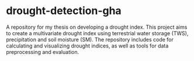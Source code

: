 # drought-detection-gha
A repository for my thesis on developing a drought index. This project aims to create a multivariate drought index using terrestrial water storage (TWS), precipitation and soil moisture (SM). The repository includes code for calculating and visualizing drought indices, as well as tools for data preprocessing and  evaluation.
